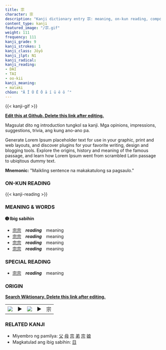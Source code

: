 ```yaml
---
title: 宗
character: 宗
description: "Kanji dictionary entry 宗: meaning, on-kun reading, compounds, origin, related kanji"
content_type: kanji
featured_image: "/宗.gif"
weight: 111
frequency: 111
kanji_grade: 9
kanji_strokes: 1
kanji_class: Jōyō
kanji_jlpt: N1
kanji_radical: 
kanji_reading: 
- DAI
- TAI
- oo-kii
kanji_meaning:
- malaki
chōon: "Ā Ī Ū Ē Ō ā ī ū ē ō ’"
---
```

[//]: # (Don't edit the line below. Kanji animated GIF code is automatically generated.)
{{< kanji-gif >}}

[//]: # (Edit below this line.)

**[Edit this at Github. Delete this link after editing.](https://github.com/tim0g/tim/tree/main/content/kanji/宗/index.md)**

Magsulat dito ng introduction tungkol sa kanji. Mga opinions, impressions, suggestions, trivia, ang kung ano-ano pa.

Generate Lorem Ipsum placeholder text for use in your graphic, print and web layouts, and discover plugins for your favorite writing, design and blogging tools. Explore the origins, history and meaning of the famous passage, and learn how Lorem Ipsum went from scrambled Latin passage to ubiqitous dummy text.
 
**Mnemonic:** "Maikling sentence na makakatulong sa pagsaulo."

### ON-KUN READING

[//]: # (Don't edit the line below. ON-KUN READING code is automatically generated.)
{{< kanji-reading >}}

### MEANING & WORDS

#### ➊ **Ibig sabihin**
  - [宗](../宗)[宗](../宗)　***reading***　meaning
  - [宗](../宗)[宗](../宗)　***reading***　meaning
  - [宗](../宗)[宗](../宗)　***reading***　meaning
  - [宗](../宗)[宗](../宗)　***reading***　meaning

### SPECIAL READING
  - [宗](../宗)[宗](../宗)　***reading***　meaning

### ORIGIN

**[Search Wiktionary. Delete this link after editing.](https://wiktionary.org/wiki/宗)**
<table class="kanji-table"><tr><td>
<img src="60px-宗-bronze.svg.png">
</td><td>▶</td><td>
<img src="60px-宗-oracle.svg.png">
</td><td>▶</td>
<td class="kanji-origin">宗</td>
</tr></table>

### RELATED KANJI
- Miyembro ng pamilya: [父](../父) [母](../母) [宗](../宗) [弟](../弟) [宗](../宗) [娘](../娘)
- Magkatulad ang ibig sabihin: [日](../日)

